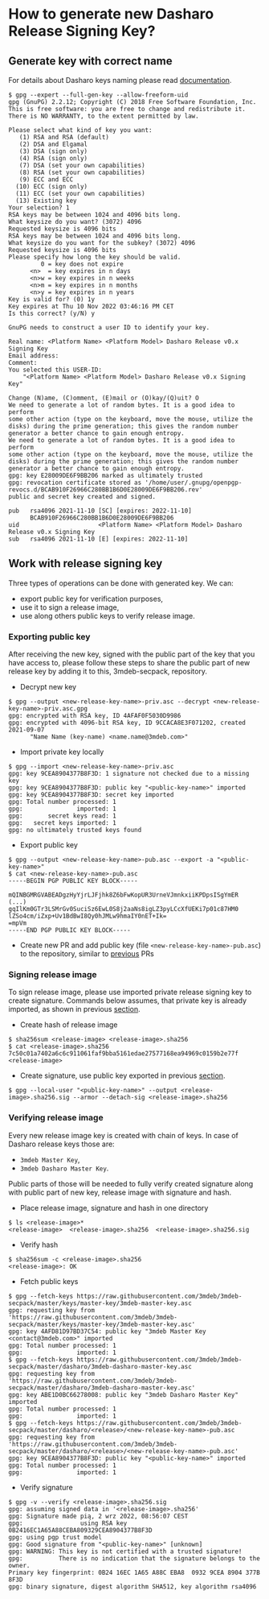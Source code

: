# How to generate new Dasharo Release Signing Key?

## Generate key with correct name

For details about Dasharo keys naming please read
[documentation](https://docs.dasharo.com/dev-proc/versioning/#signing-keys).

```
$ gpg --expert --full-gen-key --allow-freeform-uid
gpg (GnuPG) 2.2.12; Copyright (C) 2018 Free Software Foundation, Inc.
This is free software: you are free to change and redistribute it.
There is NO WARRANTY, to the extent permitted by law.

Please select what kind of key you want:
   (1) RSA and RSA (default)
   (2) DSA and Elgamal
   (3) DSA (sign only)
   (4) RSA (sign only)
   (7) DSA (set your own capabilities)
   (8) RSA (set your own capabilities)
   (9) ECC and ECC
  (10) ECC (sign only)
  (11) ECC (set your own capabilities)
  (13) Existing key
Your selection? 1
RSA keys may be between 1024 and 4096 bits long.
What keysize do you want? (3072) 4096
Requested keysize is 4096 bits
RSA keys may be between 1024 and 4096 bits long.
What keysize do you want for the subkey? (3072) 4096
Requested keysize is 4096 bits
Please specify how long the key should be valid.
         0 = key does not expire
      <n>  = key expires in n days
      <n>w = key expires in n weeks
      <n>m = key expires in n months
      <n>y = key expires in n years
Key is valid for? (0) 1y
Key expires at Thu 10 Nov 2022 03:46:16 PM CET
Is this correct? (y/N) y

GnuPG needs to construct a user ID to identify your key.

Real name: <Platform Name> <Platform Model> Dasharo Release v0.x Signing Key
Email address:
Comment:
You selected this USER-ID:
    "<Platform Name> <Platform Model> Dasharo Release v0.x Signing Key"

Change (N)ame, (C)omment, (E)mail or (O)kay/(Q)uit? O
We need to generate a lot of random bytes. It is a good idea to perform
some other action (type on the keyboard, move the mouse, utilize the
disks) during the prime generation; this gives the random number
generator a better chance to gain enough entropy.
We need to generate a lot of random bytes. It is a good idea to perform
some other action (type on the keyboard, move the mouse, utilize the
disks) during the prime generation; this gives the random number
generator a better chance to gain enough entropy.
gpg: key E28009DE6F9BB206 marked as ultimately trusted
gpg: revocation certificate stored as '/home/user/.gnupg/openpgp-revocs.d/BCAB910F26966C280BB1B6D0E28009DE6F9BB206.rev'
public and secret key created and signed.

pub   rsa4096 2021-11-10 [SC] [expires: 2022-11-10]
      BCAB910F26966C280BB1B6D0E28009DE6F9BB206
uid                      <Platform Name> <Platform Model> Dasharo Release v0.x Signing Key
sub   rsa4096 2021-11-10 [E] [expires: 2022-11-10]
```

## Work with release signing key

Three types of operations can be done with generated key. We can:

* export public key for verification purposes,
* use it to sign a release image,
* use along others public keys to verify release image.

### Exporting public key

After receiving the new key, signed with the public part of the key that you
have access to, please follow these steps to share the public part of new
release key by adding it to this, 3mdeb-secpack, repository.

* Decrypt new key

```
$ gpg --output <new-release-key-name>-priv.asc --decrypt <new-release-key-name>-priv.asc.gpg
gpg: encrypted with RSA key, ID 4AFAF0F5030D9986
gpg: encrypted with 4096-bit RSA key, ID 9CCACA8E3F071202, created 2021-09-07
      "Name Name (key-name) <name.name@3mdeb.com>"
```

* Import private key locally

```
$ gpg --import <new-release-key-name>-priv.asc
gpg: key 9CEA8904377B8F3D: 1 signature not checked due to a missing key
gpg: key 9CEA8904377B8F3D: public key "<public-key-name>" imported
gpg: key 9CEA8904377B8F3D: secret key imported
gpg: Total number processed: 1
gpg:               imported: 1
gpg:       secret keys read: 1
gpg:   secret keys imported: 1
gpg: no ultimately trusted keys found
```

* Export public key

```
$ gpg --output <new-release-key-name>-pub.asc --export -a "<public-key-name>"
$ cat <new-release-key-name>-pub.asc
-----BEGIN PGP PUBLIC KEY BLOCK-----

mQINBGMRGVABEADgzHyYjrLJFjhk8Z6bFwKopUR3UrneVJmnkxiiKPDpsISgYmER
(...)
gqIlKm0GTr3LSMrGv0SuciSz6EwL0S8j2aaNs8igLZ3pyLCcXfUEKi7p01c87HM0
lZSo4cm/iZxp+Uv1BdBwI8Qy0hJMLw9hmaIY0nET+Ik=
=mpVm
-----END PGP PUBLIC KEY BLOCK-----
```

* Create new PR and add public key (file `<new-release-key-name>-pub.asc`) to
  the repository, similar to
  [previous](https://github.com/3mdeb/3mdeb-secpack/pull/63) PRs

### Signing release image

To sign release image, please use imported private release signing key to create
signature. Commands below assumes, that private key is already imported, as
shown in previous [section](#exporting-public-key).

* Create hash of release image

```
$ sha256sum <release-image> <release-image>.sha256
$ cat <release-image>.sha256
7c50c01a7402a6c6c911061faf9bba5161edae27577168ea94969c0159b2e77f    <release-image>
```

* Create signature, use public key exported in previous
  [section](#exporting-public-key).

```
$ gpg --local-user "<public-key-name>" --output <release-image>.sha256.sig --armor --detach-sig <release-image>.sha256
```

### Verifying release image

Every new release image key is created with chain of keys. In case of Dasharo
release keys those are:

* `3mdeb Master Key`,
* `3mdeb Dasharo Master Key`.

Public parts of those will be needed to fully verify created signature along
with public part of new key, release image with signature and hash.

* Place release image, signature and hash in one directory

```
$ ls <release-image>*
<release-image>  <release-image>.sha256  <release-image>.sha256.sig
```

* Verify hash

```<public-key-name>
$ sha256sum -c <release-image>.sha256
<release-image>: OK
```

* Fetch public keys

```
$ gpg --fetch-keys https://raw.githubusercontent.com/3mdeb/3mdeb-secpack/master/keys/master-key/3mdeb-master-key.asc
gpg: requesting key from 'https://raw.githubusercontent.com/3mdeb/3mdeb-secpack/master/keys/master-key/3mdeb-master-key.asc'
gpg: key 4AFD81D97BD37C54: public key "3mdeb Master Key <contact@3mdeb.com>" imported
gpg: Total number processed: 1
gpg:               imported: 1
$ gpg --fetch-keys https://raw.githubusercontent.com/3mdeb/3mdeb-secpack/master/dasharo/3mdeb-dasharo-master-key.asc
gpg: requesting key from 'https://raw.githubusercontent.com/3mdeb/3mdeb-secpack/master/dasharo/3mdeb-dasharo-master-key.asc'
gpg: key ABE1D0BC66278008: public key "3mdeb Dasharo Master Key" imported
gpg: Total number processed: 1
gpg:               imported: 1
$ gpg --fetch-keys https://raw.githubusercontent.com/3mdeb/3mdeb-secpack/master/dasharo/<release>/<new-release-key-name>-pub.asc
gpg: requesting key from 'https://raw.githubusercontent.com/3mdeb/3mdeb-secpack/master/dasharo/<release>/<new-release-key-name>-pub.asc'
gpg: key 9CEA8904377B8F3D: public key "<public-key-name>" imported
gpg: Total number processed: 1
gpg:               imported: 1
```

* Verify signature

```
$ gpg -v --verify <release-image>.sha256.sig
gpg: assuming signed data in '<release-image>.sha256'
gpg: Signature made pią, 2 wrz 2022, 08:56:07 CEST
gpg:                using RSA key 0B2416EC1A65A88CEBA809329CEA8904377B8F3D
gpg: using pgp trust model
gpg: Good signature from "<public-key-name>" [unknown]
gpg: WARNING: This key is not certified with a trusted signature!
gpg:          There is no indication that the signature belongs to the owner.
Primary key fingerprint: 0B24 16EC 1A65 A88C EBA8  0932 9CEA 8904 377B 8F3D
gpg: binary signature, digest algorithm SHA512, key algorithm rsa4096
```
